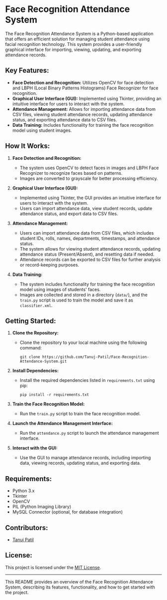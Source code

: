 # Face Recognition Attendance System

The Face Recognition Attendance System is a Python-based application that offers an efficient solution for managing student attendance using facial recognition technology. This system provides a user-friendly graphical interface for importing, viewing, updating, and exporting attendance records.

## Key Features:

- **Face Detection and Recognition:** Utilizes OpenCV for face detection and LBPH (Local Binary Patterns Histograms) Face Recognizer for face recognition.
- **Graphical User Interface (GUI):** Implemented using Tkinter, providing an intuitive interface for users to interact with the system.
- **Attendance Management:** Allows for importing attendance data from CSV files, viewing student attendance records, updating attendance status, and exporting attendance data to CSV files.
- **Data Training:** Includes functionality for training the face recognition model using student images.

## How It Works:

1. **Face Detection and Recognition:**
   - The system uses OpenCV to detect faces in images and LBPH Face Recognizer to recognize faces based on patterns.
   - Images are converted to grayscale for better processing efficiency.

2. **Graphical User Interface (GUI):**
   - Implemented using Tkinter, the GUI provides an intuitive interface for users to interact with the system.
   - Users can import attendance data, view student records, update attendance status, and export data to CSV files.

3. **Attendance Management:**
   - Users can import attendance data from CSV files, which includes student IDs, rolls, names, departments, timestamps, and attendance status.
   - The system allows for viewing student attendance records, updating attendance status (Present/Absent), and resetting data if needed.
   - Attendance records can be exported to CSV files for further analysis or record-keeping purposes.

4. **Data Training:**
   - The system includes functionality for training the face recognition model using images of students' faces.
   - Images are collected and stored in a directory (`data/`), and the `train.py` script is used to train the model and save it as `classifier.xml`.

## Getting Started:

1. **Clone the Repository:**
   - Clone the repository to your local machine using the following command:
     ```
     git clone https://github.com/Tanuj-Patil/Face-Recognition-Attendance-System.git
     ```

2. **Install Dependencies:**
   - Install the required dependencies listed in `requirements.txt` using pip:
     ```
     pip install -r requirements.txt
     ```

3. **Train the Face Recognition Model:**
   - Run the `train.py` script to train the face recognition model.
   
4. **Launch the Attendance Management Interface:**
   - Run the `attendance.py` script to launch the attendance management interface.

5. **Interact with the GUI:**
   - Use the GUI to manage attendance records, including importing data, viewing records, updating status, and exporting data.

## Requirements:

- Python 3.x
- Tkinter
- OpenCV
- PIL (Python Imaging Library)
- MySQL Connector (optional, for database integration)

## Contributors:

- [Tanuj Patil](https://github.com/Tanuj-Patil)

## License:

This project is licensed under the [MIT License](LICENSE).

---

This README provides an overview of the Face Recognition Attendance System, describing its features, functionality, and how to get started with the project.
